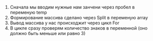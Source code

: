 1. Сначала мы вводим нужные нам занчени через пробел в переменую temp 
2. Формирование массива сделано через Split в переменую array
3. Вывод массива у нас происходжит через цикл For
4. В цикле сразу проверям количество знаков в переменной (оно должно быть меньше или равно 3)
